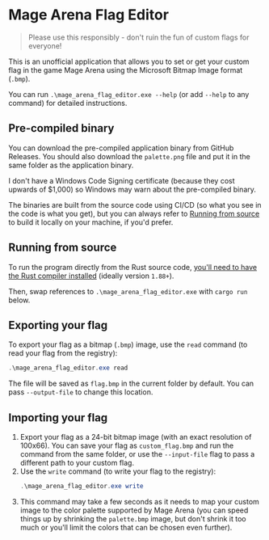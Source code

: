 # Mage Arena Flag Editor

> Please use this responsibly - don't ruin the fun of custom flags for everyone!

This is an unofficial application that allows you to set or get your custom flag in the game Mage Arena using the
Microsoft Bitmap Image format (`.bmp`).

You can run `.\mage_arena_flag_editor.exe --help` (or add `--help` to any command) for detailed instructions.

## Pre-compiled binary

You can download the pre-compiled application binary from GitHub Releases.
You should also download the `palette.png` file and put it in the same folder as the application binary.

I don't have a Windows Code Signing certificate (because they cost upwards of $1,000) so Windows may warn about the
pre-compiled binary.

The binaries are built from the source code using CI/CD (so what you see in the code is what you get), but you can
always refer to [Running from source](#running-from-source) to build it locally on your machine, if you'd prefer.

## Running from source

To run the program directly from the Rust source code,
[you'll need to have the Rust compiler installed](https://www.rust-lang.org/tools/install) (ideally version `1.88+`).

Then, swap references to `.\mage_arena_flag_editor.exe` with `cargo run` below.

## Exporting your flag

To export your flag as a bitmap (`.bmp`) image, use the `read` command (to read your flag from the registry):

```powershell
.\mage_arena_flag_editor.exe read
```

The file will be saved as `flag.bmp` in the current folder by default.
You can pass `--output-file` to change this location.

## Importing your flag

1. Export your flag as a 24-bit bitmap image (with an exact resolution of 100x66).
   You can save your flag as `custom_flag.bmp` and run the command from the same folder, or use the `--input-file` flag
   to pass a different path to your custom flag.
2. Use the `write` command (to write your flag to the registry):
   ```powershell
   .\mage_arena_flag_editor.exe write
   ```
3. This command may take a few seconds as it needs to map your custom image to the color palette supported by Mage
   Arena (you can speed things up by shrinking the `palette.bmp` image, but don't shrink it too much or you'll limit the
   colors that can be chosen even further).
